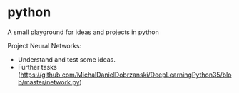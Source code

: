# python
A small playground for ideas and projects in python

Project Neural Networks:
 - Understand and test some ideas. 
 - Further tasks (https://github.com/MichalDanielDobrzanski/DeepLearningPython35/blob/master/network.py)
